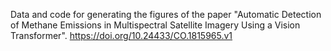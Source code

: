 Data and code for generating the figures of the paper "Automatic Detection of Methane Emissions in Multispectral Satellite Imagery Using a Vision Transformer". https://doi.org/10.24433/CO.1815965.v1

